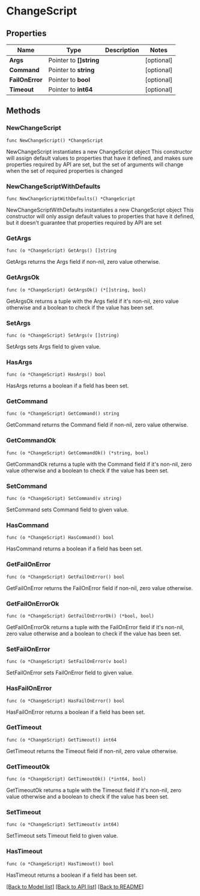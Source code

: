 # ChangeScript

## Properties

Name | Type | Description | Notes
------------ | ------------- | ------------- | -------------
**Args** | Pointer to **[]string** |  | [optional] 
**Command** | Pointer to **string** |  | [optional] 
**FailOnError** | Pointer to **bool** |  | [optional] 
**Timeout** | Pointer to **int64** |  | [optional] 

## Methods

### NewChangeScript

`func NewChangeScript() *ChangeScript`

NewChangeScript instantiates a new ChangeScript object
This constructor will assign default values to properties that have it defined,
and makes sure properties required by API are set, but the set of arguments
will change when the set of required properties is changed

### NewChangeScriptWithDefaults

`func NewChangeScriptWithDefaults() *ChangeScript`

NewChangeScriptWithDefaults instantiates a new ChangeScript object
This constructor will only assign default values to properties that have it defined,
but it doesn't guarantee that properties required by API are set

### GetArgs

`func (o *ChangeScript) GetArgs() []string`

GetArgs returns the Args field if non-nil, zero value otherwise.

### GetArgsOk

`func (o *ChangeScript) GetArgsOk() (*[]string, bool)`

GetArgsOk returns a tuple with the Args field if it's non-nil, zero value otherwise
and a boolean to check if the value has been set.

### SetArgs

`func (o *ChangeScript) SetArgs(v []string)`

SetArgs sets Args field to given value.

### HasArgs

`func (o *ChangeScript) HasArgs() bool`

HasArgs returns a boolean if a field has been set.

### GetCommand

`func (o *ChangeScript) GetCommand() string`

GetCommand returns the Command field if non-nil, zero value otherwise.

### GetCommandOk

`func (o *ChangeScript) GetCommandOk() (*string, bool)`

GetCommandOk returns a tuple with the Command field if it's non-nil, zero value otherwise
and a boolean to check if the value has been set.

### SetCommand

`func (o *ChangeScript) SetCommand(v string)`

SetCommand sets Command field to given value.

### HasCommand

`func (o *ChangeScript) HasCommand() bool`

HasCommand returns a boolean if a field has been set.

### GetFailOnError

`func (o *ChangeScript) GetFailOnError() bool`

GetFailOnError returns the FailOnError field if non-nil, zero value otherwise.

### GetFailOnErrorOk

`func (o *ChangeScript) GetFailOnErrorOk() (*bool, bool)`

GetFailOnErrorOk returns a tuple with the FailOnError field if it's non-nil, zero value otherwise
and a boolean to check if the value has been set.

### SetFailOnError

`func (o *ChangeScript) SetFailOnError(v bool)`

SetFailOnError sets FailOnError field to given value.

### HasFailOnError

`func (o *ChangeScript) HasFailOnError() bool`

HasFailOnError returns a boolean if a field has been set.

### GetTimeout

`func (o *ChangeScript) GetTimeout() int64`

GetTimeout returns the Timeout field if non-nil, zero value otherwise.

### GetTimeoutOk

`func (o *ChangeScript) GetTimeoutOk() (*int64, bool)`

GetTimeoutOk returns a tuple with the Timeout field if it's non-nil, zero value otherwise
and a boolean to check if the value has been set.

### SetTimeout

`func (o *ChangeScript) SetTimeout(v int64)`

SetTimeout sets Timeout field to given value.

### HasTimeout

`func (o *ChangeScript) HasTimeout() bool`

HasTimeout returns a boolean if a field has been set.


[[Back to Model list]](../README.md#documentation-for-models) [[Back to API list]](../README.md#documentation-for-api-endpoints) [[Back to README]](../README.md)


